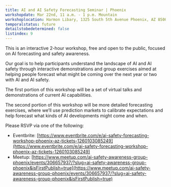 ```yaml
---
title: AI and AI Safety Forecasting Seminar | Phoenix
workshopdate: Mar 22nd, 11 a.m. - 1 p.m. Mountain
workshoplocation: Harmon Libary, 1325 South 5th Avenue Phoenix, AZ 85003
temporalstatus: future
detailstobedetermined: false
listindex: 9
---
```


This is an interactive 2-hour workshop, free and open to the public, focused on AI forecasting and safety awareness.

Our goal is to help participants understand the landscape of AI and AI safety through interactive demonstrations and group exercises aimed at helping people forecast what might be coming over the next year or two with AI and AI safety.

The first portion of this workshop will be a set of virtual talks and demonstrations of current AI capabilities.

The second portion of this workshop will be more detailed forecasting exercises, where we’ll use prediction markets to calibrate expectations and help forecast what kinds of AI developments might come and when.

Please RSVP via one of the following:

+ Eventbrite: [https://www.eventbrite.com/e/ai-safety-forecasting-workshop-phoenix-az-tickets-1260103085249](https://www.eventbrite.com/e/ai-safety-forecasting-workshop-phoenix-az-tickets-1260103085249)
+ Meetup: [https://www.meetup.com/ai-safety-awareness-group-phoenix/events/306657937/?slug=ai-safety-awareness-group-phoenix&isFirstPublish=true](https://www.meetup.com/ai-safety-awareness-group-phoenix/events/306657937/?slug=ai-safety-awareness-group-phoenix&isFirstPublish=true)
